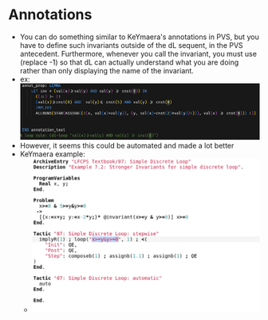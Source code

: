 Annotations
===========
- You can do something similar to KeYmaera's annotations in PVS, but you have to define such invariants outside of the dL sequent, in the PVS antecedent. Furthermore, whenever you call the invariant, you must use (replace -1) so that dL can actually understand what you are doing rather than only displaying the name of the invariant.
- ex: ![image.png](assets/annotation.png)
- However, it seems this could be automated and made a lot better
- KeYmaera example:
  - ![loop annotations.png](assets/loop_annotations_1689697874391_0.png)
